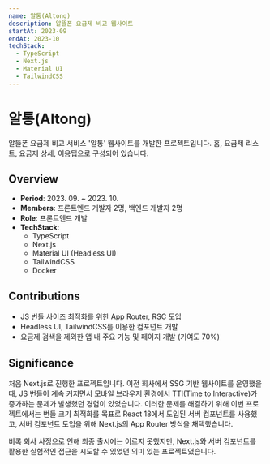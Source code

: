 ```yaml
---
name: 알통(Altong)
description: 알뜰폰 요금제 비교 웹사이트
startAt: 2023-09
endAt: 2023-10
techStack:
  - TypeScript
  - Next.js
  - Material UI
  - TailwindCSS
---
```


# 알통(Altong)

알뜰폰 요금제 비교 서비스 '알통' 웹사이트를 개발한 프로젝트입니다. 홈, 요금제 리스트, 요금제 상세, 이용팁으로 구성되어 있습니다.

## Overview

- **Period**: 2023. 09. ~ 2023. 10.
- **Members**: 프론트엔드 개발자 2명, 백엔드 개발자 2명
- **Role**: 프론트엔드 개발
- **TechStack**:
  - TypeScript
  - Next.js
  - Material UI (Headless UI)
  - TailwindCSS
  - Docker

## Contributions

- JS 번들 사이즈 최적화를 위한 App Router, RSC 도입
- Headless UI, TailwindCSS를 이용한 컴포넌트 개발
- 요금제 검색을 제외한 앱 내 주요 기능 및 페이지 개발 (기여도 70%)

## Significance

처음 Next.js로 진행한 프로젝트입니다. 이전 회사에서 SSG 기반 웹사이트를 운영했을 때, JS 번들이 계속 커지면서 모바일 브라우저 환경에서 TTI(Time to Interactive)가 증가하는 문제가 발생했던 경험이 있었습니다. 이러한 문제를 해결하기 위해 이번 프로젝트에서는 번들 크기 최적화를 목표로 React 18에서 도입된 서버 컴포넌트를 사용했고, 서버 컴포넌트 도입을 위해 Next.js의 App Router 방식을 채택했습니다.

비록 회사 사정으로 인해 최종 출시에는 이르지 못했지만, Next.js와 서버 컴포넌트를 활용한 실험적인 접근을 시도할 수 있었던 의미 있는 프로젝트였습니다.
